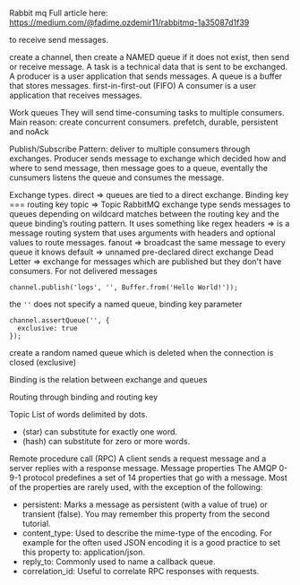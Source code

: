 Rabbit mq
Full article here: https://medium.com/@fadime.ozdemir11/rabbitmq-1a35087d1f39

to receive send messages.

create a channel, then create a NAMED queue if it does not exist, then send or receive message.
A task is a technical data that is sent to be exchanged.
A producer is a user application that sends messages.
A queue is a buffer that stores messages. first-in-first-out (FIFO)
A consumer is a user application that receives messages.

Work queues
They will send time-consuming tasks to multiple consumers. Main reason: create concurrent consumers.
prefetch, durable, persistent and noAck

Publish/Subscribe
Pattern: deliver to multiple consumers through exchanges.
Producer sends message to exchange which decided how and where to send message, then message goes to a queue, eventally the cunsumers listens the queue and consumes the message.

Exchange types.
direct => queues are tied to a direct exchange. Binding key === routing key
topic => Topic RabbitMQ exchange type sends messages to queues depending on wildcard matches between the routing key and the queue binding’s routing pattern. It uses something like regex
headers => is a message routing system that uses arguments with headers and optional values to route messages.
fanout => broadcast the same message to every queue it knows
default => unnamed pre-declared direct exchange
Dead Letter => exchange for messages which are published but they don't have consumers. For not delivered messages

`channel.publish('logs', '', Buffer.from('Hello World!'));`

the `''` does not specify a named queue, binding key parameter

```
channel.assertQueue('', {
  exclusive: true
});
```

create a random named queue which is deleted when the connection is closed (exclusive)

Binding is the relation between exchange and queues

Routing
through binding and routing key

Topic
List of words delimited by dots.

- (star) can substitute for exactly one word.
- (hash) can substitute for zero or more words.

Remote procedure call (RPC)
A client sends a request message and a server replies with a response message.
Message properties
The AMQP 0-9-1 protocol predefines a set of 14 properties that go with a message. Most of the properties are rarely used, with the exception of the following:

- persistent: Marks a message as persistent (with a value of true) or transient (false). You may remember this property from the second tutorial.
- content_type: Used to describe the mime-type of the encoding. For example for the often used JSON encoding it is a good practice to set this property to: application/json.
- reply_to: Commonly used to name a callback queue.
- correlation_id: Useful to correlate RPC responses with requests.
